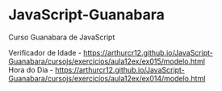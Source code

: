 # JavaScript-Guanabara
 Curso Guanabara de JavaScript

 Verificador de Idade - <a>https://arthurcr12.github.io/JavaScript-Guanabara/cursojs/exercicios/aula12ex/ex015/modelo.html</a><br>
 Hora do Dia - <a>https://arthurcr12.github.io/JavaScript-Guanabara/cursojs/exercicios/aula12ex/ex014/modelo.html</a>
